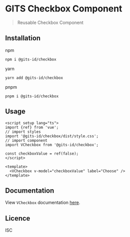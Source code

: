 # GITS Checkbox Component

> Reusable Checkbox Component

## Installation

npm

```
npm i @gits-id/checkbox
```

yarn

```
yarn add @gits-id/checkbox
```

pnpm

```
pnpm i @gits-id/checkbox
```

## Usage

```vue
<script setup lang="ts">
import {ref} from 'vue';
// import styles
import '@gits-id/checkbox/dist/style.css';
// import component
import VCheckbox from '@gits-id/checkbox';

const checkboxValue = ref(false);
</script>

<template>
  <VCheckbox v-model="checkboxValue" label="Choose" />
</template>
```

## Documentation

View `VCheckbox` documentation [here](https://gits-ui.web.app/?path=/story/components-checkbox--default).

## Licence

ISC

